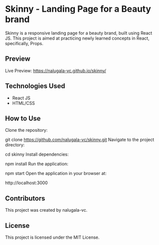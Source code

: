 # Skinny - Landing Page for a Beauty brand
Skinny is a responsive landing page for a beauty brand, built using React JS. This project is aimed at practicing newly learned concepts in React, specifically, Props.

## Preview
Live Preview: https://nalugala-vc.github.io/skinny/

## Technologies Used
* React JS
* HTML/CSS
## How to Use
Clone the repository:


git clone https://github.com/nalugala-vc/skinny.git
Navigate to the project directory:


cd skinny
Install dependencies:

npm install
Run the application:


npm start
Open the application in your browser at:


http://localhost:3000
## Contributors
This project was created by nalugala-vc.

## License
This project is licensed under the MIT License.










